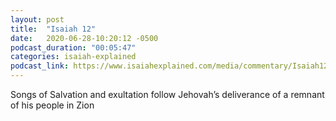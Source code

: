 ```yaml
---
layout: post
title:  "Isaiah 12"
date:   2020-06-28-10:20:12 -0500
podcast_duration: "00:05:47"
categories: isaiah-explained
podcast_link: https://www.isaiahexplained.com/media/commentary/Isaiah12.mp3
---
```

Songs of Salvation and exultation follow Jehovah’s deliverance of a remnant of his people in Zion

